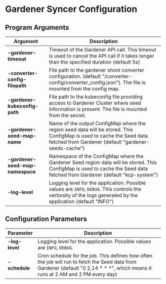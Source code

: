 # Gardener Syncer Configuration

## Program Arguments

| Argument                         | Description                                                                                                                                                                  |
|----------------------------------|------------------------------------------------------------------------------------------------------------------------------------------------------------------------------|
| **-gardener-timeout**            | Timeout of the Gardener API call. This timeout is used to cancel the API call if it takes longer than the specified duration (default 5s)                                    |
| **-converter-config-filepath**   | File path to the gardener shoot converter configuration. (default "/converter-config/converter_config.json"). The file is mounted from the config map.                       |
| **-gardener-kubeconfig-path**    | File path to the kubeconfig file providing access to Gardener Cluster where seed information is present. The file is mounted from the secret.                                |
| **-gardener-seed-map-name**      | Name of the output ConfigMap where the region seed data will be stored. This ConfigMap is used to cache the Seed data fetched from Gardener (default "gardener-seeds-cache") |
| **-gardener-seed-map-namespace** | Namespace of the ConfigMap where the Gardener Seed region data will be stored. This ConfigMap is used to cache the Seed data fetched from Gardener (default "kcp-system")    |
| **-log-level**                   | Logging level for the application. Possible values are `INFO`, `DEBUG`. This controls the verbosity of the logs generated by the application (default "INFO")                |

## Configuration Parameters

| Parameter      | Description                                                                                                                                                                      |
|----------------|----------------------------------------------------------------------------------------------------------------------------------------------------------------------------------|
| **-log-level** | Logging level for the application. Possible values are `INFO`, `DEBUG`.                                                                                                          |
| **-schedule**  | Cron schedule for the job. This defines how often the job will run to fetch the Seed data from Gardener (default "0 2,14 * * *", which means it runs at 2 AM and 2 PM every day) |


